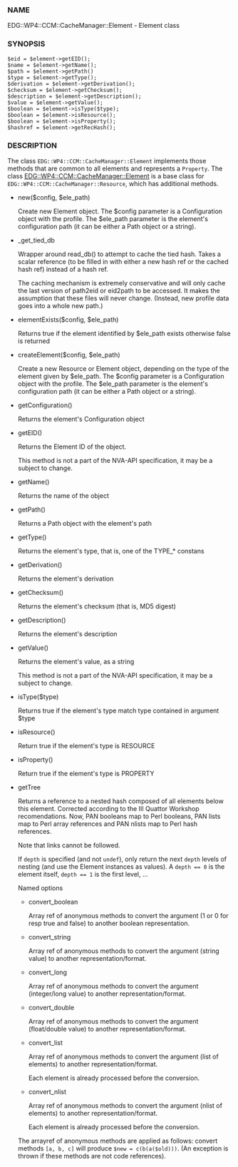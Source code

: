 
### NAME

EDG::WP4::CCM::CacheManager::Element - Element class

### SYNOPSIS

    $eid = $element->getEID();
    $name = $element->getName();
    $path = $element->getPath()
    $type = $element->getType();
    $derivation = $element->getDerivation();
    $checksum = $element->getChecksum();
    $description = $element->getDescription();
    $value = $element->getValue();
    $boolean = $element->isType($type);
    $boolean = $element->isResource();
    $boolean = $element->isProperty();
    $hashref = $element->getRecHash();

### DESCRIPTION

The class `EDG::WP4::CCM::CacheManager::Element` implements those methods
that are common to all elements and represents a `Property`.
The class <EDG::WP4::CCM::CacheManager::Element> is a base class for
`EDG::WP4::CCM::CacheManager::Resource`, which has additional methods.

- new($config, $ele\_path)

    Create new Element object. The $config parameter is a Configuration
    object with the profile. The $ele\_path parameter is the element's
    configuration path (it can be either a Path object or a string).

- \_get\_tied\_db

    Wrapper around read\_db() to attempt to cache the tied
    hash.  Takes a scalar reference (to be filled in with either a new
    hash ref or the cached hash ref) instead of a hash ref.

    The caching mechanism is extremely conservative and will only cache
    the last version of path2eid or eid2path to be accessed.  It makes
    the assumption that these files will never change.  (Instead, new
    profile data goes into a whole new path.)

- elementExists($config, $ele\_path)

    Returns true if the element identified by $ele\_path exists
    otherwise false is returned

- createElement($config, $ele\_path)

    Create a new Resource or Element object, depending on the type of
    the element given by $ele\_path. The $config parameter is a Configuration
    object with the profile. The $ele\_path parameter is the element's
    configuration path (it can be either a Path object or a string).

- getConfiguration()

    Returns the element's Configuration object

- getEID()

    Returns the Element ID of the object.

    This method is not a part of the NVA-API specification, it may be a subject
    to change.

- getName()

    Returns the name of the object

- getPath()

    Returns a Path object with the element's path

- getType()

    Returns the element's type, that is, one of the TYPE\_\* constans

- getDerivation()

    Returns the element's derivation

- getChecksum()

    Returns the element's checksum (that is, MD5 digest)

- getDescription()

    Returns the element's description

- getValue()

    Returns the element's value, as a string

    This method is not a part of the NVA-API specification, it may be a subject
    to change.

- isType($type)

    Returns true if the element's type match type contained in argument $type

- isResource()

    Return true if the element's type is RESOURCE

- isProperty()

    Return true if the element's type is PROPERTY

- getTree

    Returns a reference to a nested hash composed of all elements below
    this element.  Corrected according to the III Quattor Workshop
    recomendations. Now, PAN booleans map to Perl booleans, PAN lists map
    to Perl array references and PAN nlists map to Perl hash references.

    Note that links cannot be followed.

    If `depth` is specified (and not `undef`), only return the next `depth`
    levels of nesting (and use the Element instances as values).
    A `depth == 0` is the element itself, `depth == 1` is the first level, ...

    Named options

    - convert\_boolean

        Array ref of anonymous methods to convert the argument
        (1 or 0 for resp true and false) to another boolean representation.

    - convert\_string

        Array ref of anonymous methods to convert the argument
        (string value) to another representation/format.

    - convert\_long

        Array ref of anonymous methods to convert the argument
        (integer/long value) to another representation/format.

    - convert\_double

        Array ref of anonymous methods to convert the argument
        (float/double value) to another representation/format.

    - convert\_list

        Array ref of anonymous methods to convert the argument
        (list of elements) to another representation/format.

        Each element is already processed before the conversion.

    - convert\_nlist

        Array ref of anonymous methods to convert the argument
        (nlist of elements) to another representation/format.

        Each element is already processed before the conversion.

    The arrayref of anonymous methods are applied as follows:
    convert methods `[a, b, c]` will produce `$new = c(b(a($old)))`.
    (An exception is thrown if these methods are not code references).
